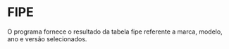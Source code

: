# FIPE
O programa fornece o resultado da tabela fipe referente a marca, modelo, ano e versão selecionados.
